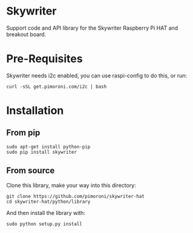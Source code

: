 Skywriter
=========

Support code and API library for the Skywriter Raspberry Pi HAT and breakout board.

Pre-Requisites
==============

Skywriter needs i2c enabled, you can use raspi-config to do this, or run:

    curl -sSL get.pimoroni.com/i2c | bash

Installation
============

From pip
--------

    sudo apt-get install python-pip
    sudo pip install skywriter

From source
-----------

Clone this library, make your way into this directory:

    git clone https://github.com/pimoroni/skywriter-hat
    cd skywriter-hat/python/library
    
And then install the library with:

    sudo python setup.py install
